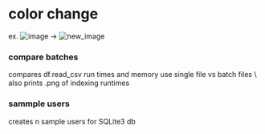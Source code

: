 # color change
ex.
![image](https://github.com/carter4299/utility/assets/133709987/1c0cee15-7a93-45de-94ee-4cf0b2692a76) -> ![new_image](https://github.com/carter4299/utility/assets/133709987/5e7d1689-4f51-4b3c-84e2-1db0614fa2be)



### compare batches 
compares df.read_csv run times and memory use single file vs batch files \ 
also prints .png of indexing runtimes 

### sammple users 
creates n sample users for SQLite3 db
